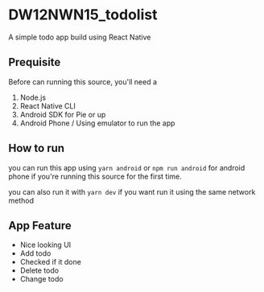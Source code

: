 # DW12NWN15_todolist
A simple todo app build using React Native

## Prequisite

Before can running this source, you'll need a 
1. Node.js
1. React Native CLI
1. Android SDK for Pie or up
1. Android Phone / Using emulator to run the app

## How to run

you can run this app using `yarn android` or `npm run android` for android phone
if you're running this source for the first time.

you can also run it with `yarn dev` if you want run it using the same network method

## App Feature

- Nice looking UI
- Add todo
- Checked if it done
- Delete todo
- Change todo
